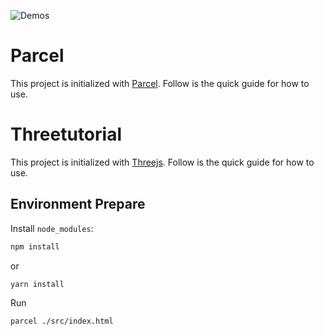 ![Demos](https://gifyu.com/image/SAOuz)
# Parcel
This project is initialized with [Parcel](https://parceljs.org/). Follow is the quick guide for how to use.
# Threetutorial
This project is initialized with [Threejs](https://pro.ant.design). Follow is the quick guide for how to use.

## Environment Prepare
Install `node_modules`:

```bash
npm install
```

or

```bash
yarn install
```
Run
```bash
parcel ./src/index.html
